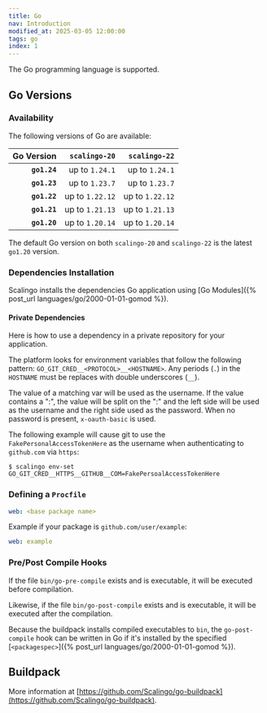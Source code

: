 ```yaml
---
title: Go
nav: Introduction
modified_at: 2025-03-05 12:00:00
tags: go
index: 1
---
```


The Go programming language is supported.

## Go Versions

### Availability

The following versions of Go are available:

| Go Version   | `scalingo-20`   | `scalingo-22`   |
| -----------: | --------------: | --------------: |
| **`go1.24`** | up to `1.24.1`  | up to `1.24.1`  |
| **`go1.23`** | up to `1.23.7`  | up to `1.23.7`  |
| **`go1.22`** | up to `1.22.12` | up to `1.22.12` |
| **`go1.21`** | up to `1.21.13` | up to `1.21.13` |
| **`go1.20`** | up to `1.20.14` | up to `1.20.14` |

The default Go version on both `scalingo-20` and `scalingo-22` is the latest
`go1.20` version.

### Dependencies Installation

Scalingo installs the dependencies Go application using [Go Modules]({% post_url languages/go/2000-01-01-gomod %}).

#### Private Dependencies

Here is how to use a dependency in a private repository for your application.

The platform looks for environment variables that follow the following pattern:
`GO_GIT_CRED__<PROTOCOL>__<HOSTNAME>`.  Any periods (`.`) in the `HOSTNAME` must
be replaces with double underscores (`__`).

The value of a matching var will be used as the username. If the value contains
a ":", the value will be split on the ":" and the left side will be used as the
username and the right side used as the password. When no password is present,
`x-oauth-basic` is used.

The following example will cause git to use the `FakePersonalAccessTokenHere` as
the username when authenticating to `github.com` via `https`:

```console
$ scalingo env-set GO_GIT_CRED__HTTPS__GITHUB__COM=FakePersoalAccessTokenHere
```

### Defining a `Procfile`

```yaml
web: <base package name>
```

Example if your package is `github.com/user/example`:

```yaml
web: example
```

### Pre/Post Compile Hooks

If the file `bin/go-pre-compile` exists and is executable, it will be executed before compilation.

Likewise, if the file `bin/go-post-compile` exists and is executable, it will be executed after the compilation.

Because the buildpack installs compiled executables to `bin`, the
`go-post-compile` hook can be written in Go if it's installed by the specified
[`<packagespec>`]({% post_url languages/go/2000-01-01-gomod %}).

## Buildpack

More information at [https://github.com/Scalingo/go-buildpack](https://github.com/Scalingo/go-buildpack).

